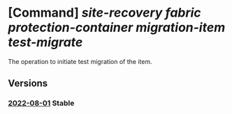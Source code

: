 # [Command] _site-recovery fabric protection-container migration-item test-migrate_

The operation to initiate test migration of the item.

## Versions

### [2022-08-01](/Resources/mgmt-plane/L3N1YnNjcmlwdGlvbnMve30vcmVzb3VyY2Vncm91cHMve30vcHJvdmlkZXJzL21pY3Jvc29mdC5yZWNvdmVyeXNlcnZpY2VzL3ZhdWx0cy97fS9yZXBsaWNhdGlvbmZhYnJpY3Mve30vcmVwbGljYXRpb25wcm90ZWN0aW9uY29udGFpbmVycy97fS9yZXBsaWNhdGlvbm1pZ3JhdGlvbml0ZW1zL3t9L3Rlc3RtaWdyYXRl/2022-08-01.xml) **Stable**

<!-- mgmt-plane /subscriptions/{}/resourcegroups/{}/providers/microsoft.recoveryservices/vaults/{}/replicationfabrics/{}/replicationprotectioncontainers/{}/replicationmigrationitems/{}/testmigrate 2022-08-01 -->
